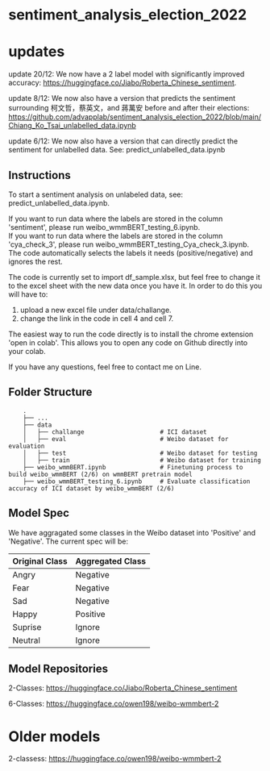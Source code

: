 # sentiment_analysis_election_2022

# updates

update 20/12: We now have a 2 label model with significantly improved accuracy: https://huggingface.co/Jiabo/Roberta_Chinese_sentiment.

update 8/12: We now also have a version that predicts the sentiment surrounding 柯文哲，蔡英文，and 蔣萬安 before and after their elections: https://github.com/advapplab/sentiment_analysis_election_2022/blob/main/Chiang_Ko_Tsai_unlabelled_data.ipynb 

update 6/12: We now also have a version that can directly predict the sentiment for unlabelled data. See: predict_unlabelled_data.ipynb 



## Instructions

To start a sentiment analysis on unlabeled data, see: predict_unlabelled_data.ipynb. 

If you want to run data where the labels are stored in the column 'sentiment', please run weibo_wmmBERT_testing_6.ipynb.<br>
If you want to run data where the labels are stored in the column 'cya_check_3', please run  weibo_wmmBERT_testing_Cya_check_3.ipynb.<br>
The code automatically selects the labels it needs (positive/negative) and ignores the rest.

The code is currently set to import df_sample.xlsx, but feel free to change it to the excel sheet with the new data once you have it. In order
to do this you will have to: 
1. upload a new excel file under data/challange.
2. change the link in the code in cell 4 and cell 7. 
    
The easiest way to run the code directly is to install the chrome extension 'open in colab'. This allows you to open any code on Github directly into
your colab. 

If you have any questions, feel free to contact me on Line. 

## Folder Structure

```
    .
    ├── ...
    ├── data                    
    │   ├── challange                     # ICI dataset
    │   ├── eval                          # Weibo dataset for evaluation
    │   ├── test                          # Weibo dataset for testing
    │   ├── train                         # Weibo dataset for training
    ├── weibo_wmmBERT.ipynb               # Finetuning process to build weibo_wmmBERT (2/6) on wmmBERT pretrain model
    ├── weibo_wmmBERT_testing_6.ipynb     # Evaluate classification accuracy of ICI dataset by weibo_wmmBERT (2/6)
```


## Model Spec

We have aggragated some classes in the Weibo dataset into 'Positive' and 'Negative'. The current spec will be:

|  Original Class   | Aggregated Class  | 
|  ----  | ----  |
|  Angry | Negative |
|  Fear | Negative |
|  Sad | Negative |
|  Happy | Positive |
|  Suprise | Ignore |
|  Neutral | Ignore |

## Model Repositories


2-Classes: https://huggingface.co/Jiabo/Roberta_Chinese_sentiment              

6-Classes: https://huggingface.co/owen198/weibo-wmmbert-2

# Older models 

2-classess: https://huggingface.co/owen198/weibo-wmmbert-2
